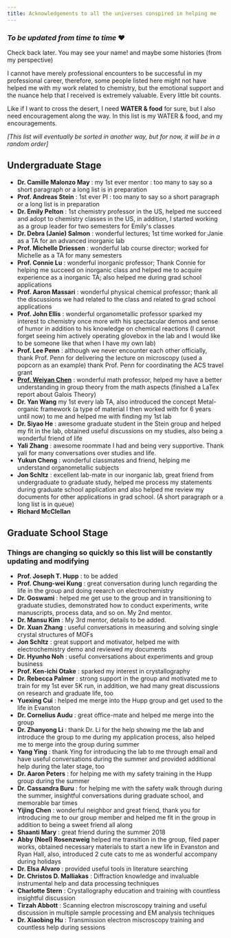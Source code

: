 ```yaml
---
title: Acknowledgements to all the universes conspired in helping me
---
```


### *To be updated from time to time* ❤

Check back later. You may see your name! and maybe some histories (from my perspective)

I cannot have merely professional encounters to be successful in my professional career, therefore, some people listed here might not have helped me with my work related to chemistry, but the emotional support and the nuance help that I received is extremely valuable. Every little bit counts.

Like if I want to cross the desert, I need **WATER & food** for sure, but I also need encouragement along the way. In this list is my WATER & food, and my encouragements.

*[This list will eventually be sorted in another way, but for now, it will be in a random order]*

## Undergraduate Stage
- **Dr. Camille Malonzo May** : my 1st ever mentor : too many to say so a short paragraph or a long list is in preparation
- **Prof. Andreas Stein** : 1st ever PI : too many to say so a short paragraph or a long list is in preparation
- **Dr. Emily Pelton** : 1st chemistry professor in the US, helped me succeed and adopt to chemistry classes in the US, in addition, I started working as a group leader for two semesters for Emily's classes
- **Dr. Debra (Janie) Salmon** : wonderful lectures; 1st time worked for Janie as a TA for an advanced inorganic lab
- **Prof. Michelle Driessen** : wonderful lab course director; worked for Michelle as a TA for many semesters
- **Prof. Connie Lu** : wonderful inorganic professor; Thank Connie for helping me succeed on inorganic class and helped me to acquire experience as a inorganic TA; also helped me during grad school applications
- **Prof. Aaron Massari** : wonderful physical chemical professor; thank all the discussions we had related to the class and related to grad school applications
- **Prof. John Ellis** : wonderful organometallic professor sparked my interest to chemistry once more with his spectacular demos and sense of humor in addition to his knowledge on chemical reactions (I cannot forget seeing him actively operating glovebox in the lab and I would like to be someone like that when I have my own lab)
- **Prof. Lee Penn** : although we never encounter each other officially, thank Prof. Penn for delivering the lecture on microscopy (used a popcorn as an example) thank Prof. Penn for coordinating the ACS travel grant
- <a href = 'https://www.weiyanc.com/home' target='_blank'>**Prof. Weiyan Chen**</a> : wonderful math professor, helped my have a better understanding in group theory from the math aspects (finished a LaTex report about Galois Theory)
- **Dr. Yan Wang** my 1st every lab TA, also introduced the concept Metal-organic framework (a type of material I then worked with for 6 years until now) to me and helped me with finding my 1st lab
- **Dr. Siyao He** : awesome graduate student in the Stein group and helped my fit in the lab, obtained useful discussions on my studies, also being a wonderful friend of life
- **Yali Zhang** : awesome roommate I had and being very supportive. Thank yali for many conversations over studies and life.
- **Yukun Cheng** : wonderful classmates and friend, helping me understand organometallic subjects
- **Jon Schltz** : excellent lab-mate in our inorganic lab, great friend from undergraduate to graduate study, helped me process my statements during graduate school application and also helped me review my documents for other applications in grad school. (A short paragraph or a long list is in queue)
- **Richard McClellan**

## Graduate School Stage
### Things are changing so quickly so this list will be constantly updating and modifying
- **Prof. Joseph T. Hupp** : to be added
- **Prof. Chung-wei Kung** : great conversation during lunch regarding the life in the group and doing reearch on electrochemistry
- **Dr. Goswami** : helped me get use to the group and in transitioning to graduate studies, demonstrated how to conduct experiments, write manuscripts, process data, and so on. My 2nd mentor.
- **Dr. Mansu Kim** : My 3rd mentor, details to be added.
- **Dr. Xuan Zhang** : useful conversations in measuring and solving single crystal structures of MOFs
- **Jon Schltz** : great support and motivator, helped me with electrochemistry demo and reviewed my documents
- **Dr. Hyunho Noh** : useful conversations about experiments and group business
- **Prof. Ken-ichi Otake** : sparked my interest in crystallography
- **Dr. Rebecca Palmer** : strong support in the group and motivated me to train for my 1st ever 5K run, in addition, we had many great discussions on research and graduate life, too
- **Yuexing Cui** : helped me merge into the Hupp group and get used to the life in Evanston
- **Dr. Cornelius Audu** : great office-mate and helped me merge into the group
- **Dr. Zhanyong Li** : thank Dr. Li for the help showing me the lab and introduce the group to me during my application process, also helped me to merge into the group during summer
- **Yang Ying** : thank Ying for introducing the lab to me through email and have useful conversations during the summer and provided additional help during the later stage, too
- **Dr. Aaron Peters** : for helping me with my safety training in the Hupp group during the summer
- **Dr. Cassandra Buru** : for helping me with the safety walk through during the summer, insightful conversations during graduate school, and memorable bar times
- **Yijing Chen** : wonderful neighbor and great friend, thank you for introducing me to our group member and helped me fit in the group in addition to being a sweet friend all along
- **Shaanti Mary** : great friend during the summer 2018
- **Abby (Noel) Rosenzweig** helped me transition in the group, filed paper works, obtained necessary materials to start a new life in Evanston and Ryan Hall, also, introduced 2 cute cats to me as wonderful accompany during holidays
- **Dr. Elsa Alvaro** : provided useful tools in literature searching
- **Dr. Christos D. Malliakas** : Diffraction knowledge and invaluable instrumental help and data processing techniques
- **Charlotte Stern** : Crystallography education and training with countless insightful discussion
- **Tirzah Abbott** : Scanning electron miscroscopy training and useful discussion in multiple sample processing and EM analysis techniques
- **Dr. Xiaobing Hu** : Transmission electron miscroscopy training and countless help during sessions